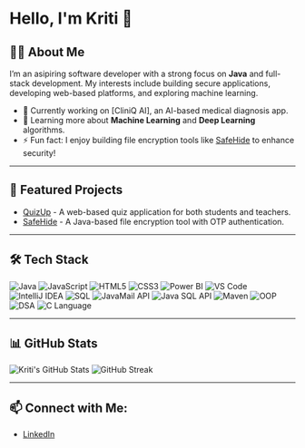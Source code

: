 # Hello, I'm Kriti 👋

## 👩‍💻 About Me
I’m an asipiring software developer with a strong focus on **Java** and full-stack development. My interests include building secure applications, developing web-based platforms, and exploring machine learning.

- 🔭 Currently working on [CliniQ AI], an AI-based medical diagnosis app.
- 🌱 Learning more about **Machine Learning** and **Deep Learning** algorithms.
- ⚡ Fun fact: I enjoy building file encryption tools like [SafeHide](https://github.com/kritigera10/safeHide) to enhance security!

---

## 🚀 Featured Projects
- [QuizUp](https://github.com/kritigera10/quiz) - A web-based quiz application for both students and teachers.
- [SafeHide](https://github.com/kritigera10/safeHide) - A Java-based file encryption tool with OTP authentication.

---

## 🛠️ Tech Stack

![Java](https://img.shields.io/badge/Java-ED8B00?style=for-the-badge&logo=java&logoColor=white)
![JavaScript](https://img.shields.io/badge/JavaScript-F7DF1E?style=for-the-badge&logo=javascript&logoColor=black)
![HTML5](https://img.shields.io/badge/HTML5-E34F26?style=for-the-badge&logo=html5&logoColor=white)
![CSS3](https://img.shields.io/badge/CSS3-1572B6?style=for-the-badge&logo=css3&logoColor=white)
![Power BI](https://img.shields.io/badge/PowerBI-F2C811?style=for-the-badge&logo=powerbi&logoColor=black)
![VS Code](https://img.shields.io/badge/VS%20Code-007ACC?style=for-the-badge&logo=visual-studio-code&logoColor=white)
![IntelliJ IDEA](https://img.shields.io/badge/IntelliJ%20IDEA-000000?style=for-the-badge&logo=intellij-idea&logoColor=white)
![SQL](https://img.shields.io/badge/SQL-4479A1?style=for-the-badge&logo=postgresql&logoColor=white)
![JavaMail API](https://img.shields.io/badge/JavaMail%20API-007396?style=for-the-badge&logo=java&logoColor=white)
![Java SQL API](https://img.shields.io/badge/Java%20SQL%20API-4479A1?style=for-the-badge&logo=java&logoColor=white)
![Maven](https://img.shields.io/badge/Maven-C71A36?style=for-the-badge&logo=apache-maven&logoColor=white)
![OOP](https://img.shields.io/badge/OOP-00599C?style=for-the-badge&logo=cplusplus&logoColor=white)
![DSA](https://img.shields.io/badge/DSA-4CAF50?style=for-the-badge&logo=algolia&logoColor=white)
![C Language](https://img.shields.io/badge/C-00599C?style=for-the-badge&logo=c&logoColor=white)


---

## 📊 GitHub Stats

![Kriti's GitHub Stats](https://github-readme-stats.vercel.app/api?username=kritigera10&show_icons=true&theme=radical)
![GitHub Streak](https://github-readme-streak-stats.herokuapp.com/?user=kritigera10&theme=radical)

---

## 📫 Connect with Me:
- [LinkedIn](https://www.linkedin.com/in/kritigera10)

